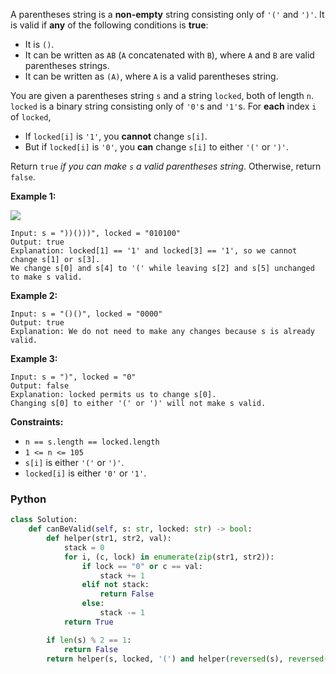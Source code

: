 A parentheses string is a  **non-empty**  string consisting only of  `'('`  and  `')'`. It is valid if  **any**  of the
following conditions is  **true**:

- It is  `()`.
- It can be written as  `AB`  (`A`  concatenated with  `B`), where  `A`  and  `B`  are valid parentheses strings.
- It can be written as  `(A)`, where  `A`  is a valid parentheses string.

You are given a parentheses string  `s`  and a string  `locked`, both of length  `n`.  `locked`  is a binary string
consisting only of  `'0'`s and  `'1'`s. For  **each**  index  `i`  of  `locked`,

- If  `locked[i]`  is  `'1'`, you  **cannot**  change  `s[i]`.
- But if  `locked[i]`  is  `'0'`, you  **can**  change  `s[i]`  to either  `'('`  or  `')'`.

Return  `true`  _if you can make  `s`  a valid parentheses string_. Otherwise, return  `false`.

**Example 1:**

![](https://assets.leetcode.com/uploads/2021/11/06/eg1.png)

```
Input: s = "))()))", locked = "010100"
Output: true
Explanation: locked[1] == '1' and locked[3] == '1', so we cannot change s[1] or s[3].
We change s[0] and s[4] to '(' while leaving s[2] and s[5] unchanged to make s valid.
```

**Example 2:**

```
Input: s = "()()", locked = "0000"
Output: true
Explanation: We do not need to make any changes because s is already valid.
```

**Example 3:**

```
Input: s = ")", locked = "0"
Output: false
Explanation: locked permits us to change s[0]. 
Changing s[0] to either '(' or ')' will not make s valid.
```

**Constraints:**

- `n == s.length == locked.length`
- `1 <= n <= 105`
- `s[i]`  is either  `'('`  or  `')'`.
- `locked[i]`  is either  `'0'`  or  `'1'`.

### Python

```python
class Solution:
    def canBeValid(self, s: str, locked: str) -> bool:
        def helper(str1, str2, val):
            stack = 0
            for i, (c, lock) in enumerate(zip(str1, str2)):
                if lock == "0" or c == val:
                    stack += 1
                elif not stack:
                    return False
                else:
                    stack -= 1
            return True

        if len(s) % 2 == 1:
            return False
        return helper(s, locked, '(') and helper(reversed(s), reversed(locked), ')')
```